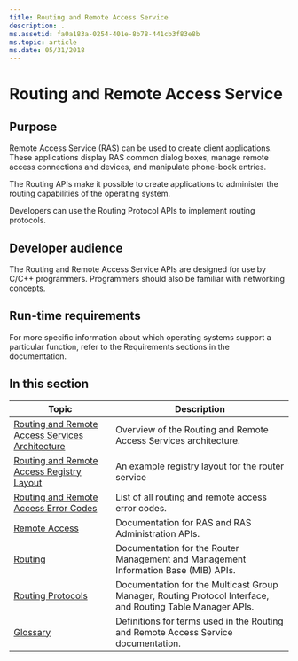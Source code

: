 ```yaml
---
title: Routing and Remote Access Service
description: .
ms.assetid: fa0a183a-0254-401e-8b78-441cb3f83e8b
ms.topic: article
ms.date: 05/31/2018
---
```


# Routing and Remote Access Service

## Purpose

Remote Access Service (RAS) can be used to create client applications. These applications display RAS common dialog boxes, manage remote access connections and devices, and manipulate phone-book entries.

The Routing APIs make it possible to create applications to administer the routing capabilities of the operating system.

Developers can use the Routing Protocol APIs to implement routing protocols.

## Developer audience

The Routing and Remote Access Service APIs are designed for use by C/C++ programmers. Programmers should also be familiar with networking concepts.

## Run-time requirements

For more specific information about which operating systems support a particular function, refer to the Requirements sections in the documentation.

## In this section



| Topic                                                                                                             | Description                                                                                                           |
|-------------------------------------------------------------------------------------------------------------------|-----------------------------------------------------------------------------------------------------------------------|
| [Routing and Remote Access Services Architecture](routing-and-remote-access-services-architecture.md)<br/> | Overview of the Routing and Remote Access Services architecture.<br/>                                           |
| [Routing and Remote Access Registry Layout](routing-and-remote-access-registry-layout.md)<br/>             | An example registry layout for the router service<br/>                                                          |
| [Routing and Remote Access Error Codes](routing-and-remote-access-error-codes.md)<br/>                     | List of all routing and remote access error codes.<br/>                                                         |
| [Remote Access](remote-access-start-page.md)<br/>                                                          | Documentation for RAS and RAS Administration APIs.<br/>                                                         |
| [Routing](routing-start-page.md)<br/>                                                                      | Documentation for the Router Management and Management Information Base (MIB) APIs.<br/>                        |
| [Routing Protocols](routing-protocols-start-page.md)<br/>                                                  | Documentation for the Multicast Group Manager, Routing Protocol Interface, and Routing Table Manager APIs.<br/> |
| [Glossary](glossary.md)<br/>                                                                               | Definitions for terms used in the Routing and Remote Access Service documentation.<br/>                         |



 

 

 





